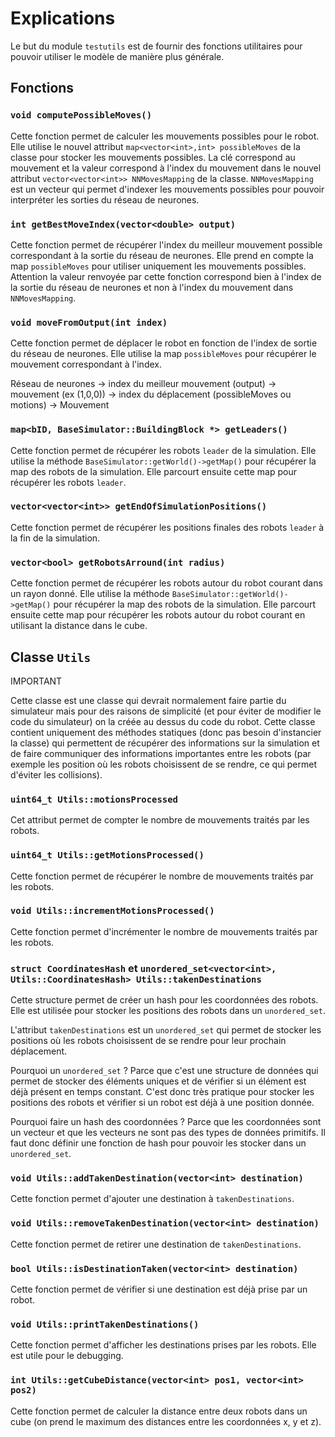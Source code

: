 # Explications

Le but du module `testutils` est de fournir des fonctions utilitaires pour pouvoir utiliser le modèle de manière plus générale.

## Fonctions

### `void computePossibleMoves()`

Cette fonction permet de calculer les mouvements possibles pour le robot. Elle utilise le nouvel attribut `map<vector<int>,int> possibleMoves` de la classe pour stocker les mouvements possibles. La clé correspond au mouvement et la valeur correspond à l'index du mouvement dans le nouvel attribut `vector<vector<int>> NNMovesMapping` de la classe. `NNMovesMapping` est un vecteur qui permet d'indexer les mouvements possibles pour pouvoir interpréter les sorties du réseau de neurones.

### `int getBestMoveIndex(vector<double> output)`

Cette fonction permet de récupérer l'index du meilleur mouvement possible correspondant à la sortie du réseau de neurones. Elle prend en compte la map `possibleMoves` pour utiliser uniquement les mouvements possibles. Attention la valeur renvoyée par cette fonction correspond bien à l'index de la sortie du réseau de neurones et non à l'index du mouvement dans `NNMovesMapping`.

### `void moveFromOutput(int index)`

Cette fonction permet de déplacer le robot en fonction de l'index de sortie du réseau de neurones. Elle utilise la map `possibleMoves` pour récupérer le mouvement correspondant à l'index.

Réseau de neurones -> index du meilleur mouvement (output) -> mouvement (ex (1,0,0)) -> index du déplacement (possibleMoves ou motions) -> Mouvement

### `map<bID, BaseSimulator::BuildingBlock *> getLeaders()`

Cette fonction permet de récupérer les robots `leader` de la simulation. Elle utilise la méthode `BaseSimulator::getWorld()->getMap()` pour récupérer la map des robots de la simulation. Elle parcourt ensuite cette map pour récupérer les robots `leader`.

### `vector<vector<int>> getEndOfSimulationPositions()`

Cette fonction permet de récupérer les positions finales des robots `leader` à la fin de la simulation.

### `vector<bool> getRobotsArround(int radius)`

Cette fonction permet de récupérer les robots autour du robot courant dans un rayon donné. Elle utilise la méthode `BaseSimulator::getWorld()->getMap()` pour récupérer la map des robots de la simulation. Elle parcourt ensuite cette map pour récupérer les robots autour du robot courant en utilisant la distance dans le cube.

## Classe `Utils` 

IMPORTANT

Cette classe est une classe qui devrait normalement faire partie du simulateur mais pour des raisons de simplicité (et pour éviter de modifier le code du simulateur) on la créée au dessus du code du robot. Cette classe contient uniquement des méthodes statiques (donc pas besoin d'instancier la classe) qui permettent de récupérer des informations sur la simulation et de faire communiquer des informations importantes entre les robots (par exemple les position où les robots choisissent de se rendre, ce qui permet d'éviter les collisions).

### `uint64_t Utils::motionsProcessed`

Cet attribut permet de compter le nombre de mouvements traités par les robots.

### `uint64_t Utils::getMotionsProcessed()`

Cette fonction permet de récupérer le nombre de mouvements traités par les robots.

### `void Utils::incrementMotionsProcessed()`

Cette fonction permet d'incrémenter le nombre de mouvements traités par les robots.

### `struct CoordinatesHash` et `unordered_set<vector<int>, Utils::CoordinatesHash> Utils::takenDestinations`

Cette structure permet de créer un hash pour les coordonnées des robots. Elle est utilisée pour stocker les positions des robots dans un `unordered_set`.

L'attribut `takenDestinations` est un `unordered_set` qui permet de stocker les positions où les robots choisissent de se rendre pour leur prochain déplacement.

Pourquoi un `unordered_set` ? Parce que c'est une structure de données qui permet de stocker des éléments uniques et de vérifier si un élément est déjà présent en temps constant. C'est donc très pratique pour stocker les positions des robots et vérifier si un robot est déjà à une position donnée.

Pourquoi faire un hash des coordonnées ? Parce que les coordonnées sont un vecteur et que les vecteurs ne sont pas des types de données primitifs. Il faut donc définir une fonction de hash pour pouvoir les stocker dans un `unordered_set`.

### `void Utils::addTakenDestination(vector<int> destination)`

Cette fonction permet d'ajouter une destination à `takenDestinations`.

### `void Utils::removeTakenDestination(vector<int> destination)`

Cette fonction permet de retirer une destination de `takenDestinations`.

### `bool Utils::isDestinationTaken(vector<int> destination)`

Cette fonction permet de vérifier si une destination est déjà prise par un robot.

### `void Utils::printTakenDestinations()`

Cette fonction permet d'afficher les destinations prises par les robots. Elle est utile pour le debugging.

### `int Utils::getCubeDistance(vector<int> pos1, vector<int> pos2)`

Cette fonction permet de calculer la distance entre deux robots dans un cube (on prend le maximum des distances entre les coordonnées x, y et z).
